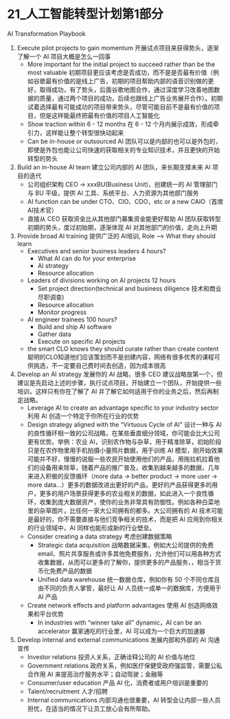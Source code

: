 # 21_人工智能转型计划第1部分

AI Transformation Playbook

1. Execute pilot projects to gain momentum 开展试点项目来获得势头，逐渐了解一个 AI 项目大概是怎么一回事
    - More important for the initial project to succeed rather than be the most valuable 初期项目更应该考虑是否成功，而不是是否最有价值（例如谷歌最有价值的是线上广告，初期的项目帮助内部的语音识别做的更好，取得成功，有了势头，后面谷歌地图合作，通过深度学习改善地图数据的质量，通过两个项目的成功，后续也跟线上广告业务展开合作）。初期试着选择最有可能成功的项目带来势头，尽管可能目前不是最有价值的项目，但是这样能最终把最有价值的项目人工智能化
    - Show traction within 6 - 12 months 在 6 - 12 个月内展示成效，形成牵引力，这样能让整个转型很快动起来
    - Can be in-house or outsourced AI 团队可以是内部的也可以是外包的，即使是外包也能让公司快速的获取相关的专业知识技术，并且更快的开始转型的势头
2. Build an in-house AI team 建立公司内部的 AI 团队，来长期支撑未来 AI 项目的迭代
    - 公司组织架构 CEO -> xxxBU(Business Unit)，创建统一的 AI 管理部门与 BU 平级，提供 AI 工具、系统平台、人力资源为其他部门服务
    - AI function can be under CTO、CIO、CDO，etc or a new CAIO（首席AI技术官）
    - 直接从 CEO 获取资金比从其他部门募集资金能更好帮助 AI 团队获取转型初期的势头，度过初始期，逐渐体现 AI 对其他部门的价值，走向上升期
3. Provide broad AI training 提供广泛的 AI培训, Role ——> What they should learn
    - Executives and senior business leaders 4 hours?
        - What AI can do for your enterprise
        - AI strategy
        - Resource allocation
    - Leaders of divisions working on AI projects 12 hours
        - Set project direction(technical and business diligence 技术和商业尽职调查)
        - Resource allocation
        - Monitor progress
    - AI engineer trainees 100 hours?
        - Build and ship AI software
        - Gather data
        - Execute on specific AI projects
    - the smart CLO knows they should curate rather than create content 聪明的CLO知道他们应该策划而不是创建内容，网络有很多优秀的课程可供挑选，不一定要自己费时间去创造，因为成本很高
4. Develop an AI strategy 发展你的 AI 战略，很多 CEO 建议战略放第一个，但建议是先启动上述的步骤，执行试点项目，开始建立一个团队，开始提供一些培训，这样只有你在了解了 AI 并了解它如何适用于你的业务之后，然后再制定战略。
    - Leverage AI to create an advantage specific to your industry sector 利用 AI 创造一个特定于你所在行业的优势 
    - Design strategy aligned with the “Virtuous Cycle of AI” 设计一种与 AI 的良性循环相一致的公司战略，在某些垂直细分领域，你可能会比大公司更有优势。举例：农业 AI，识别农作物与杂草，用于精准除草，初始阶段只是在农作物里用手机拍摄小量照片数据，用于训练 AI 模型，刚开始效果可能并不好，慢慢的说服一些农民开始使用他们的产品，用拖拉机拉着他们的设备用来除草，随着产品的推广普及，收集到越来越多的数据，几年来进入积极的反馈循环（more data -> better product -> more user -> more data...）更多的数据改进出更好的产品，更好的产品获得更多的用户，更多的用户场景获得更多的农业相关的数据，如此进入一个良性循环，收集到庞大数据资产，使你的业务非常具有防御性。例如各种白菜地里的杂草图片，比任何一家大公司拥有的都多。大公司拥有的 AI 技术可能是最好的，你不需要直接与他们竞争相关的技术，而是把 AI 应用到你相关的行业领域中，AI 同样也能形成新的行业壁垒。
    - Consider creating a data strategy 考虑创建数据策略
        - Strategic data acquisition 战略数据采集，例如大公司提供的免费 email、照片共享服务或许多其他免费服务，允许他们可以用各种方式收集数据，从而可以更多的了解你，提供更多的产品服务，，相当于货币化免费产品的数据
        - Unified data warehouse 统一数据仓库，例如你有 50 个不同仓库且由不同的负责人掌管，最好让 AI 人员统一成单一的数据库，方便用于 AI 产品
    - Create network effects and platform advantages 使用 AI 创造网络效果和平台优势
        - In industries with “winner take all” dynamic，AI can be an accelerator 赢家通吃的行业里，AI 可以成为一个巨大的加速器
5. Develop internal and external communications 发展内部和外部的 AI 沟通宣传
    - Investor relations 投资人关系，正确诠释公司的 AI 价值与地位
    - Government relations 政府关系，例如医疗保健受政府强监管，需要公私合作用 AI 来提高治疗服务水平；自动驾驶；金融等
    - Consumer/user education 产品 AI 化，消费者或用户培训是重要的
    - Talent/recruitment 人才/招聘
    - Internal communications 内部沟通也很重要，AI 转型会让内部一些人员担忧，在适当的情况下让员工放心会有所帮助。


